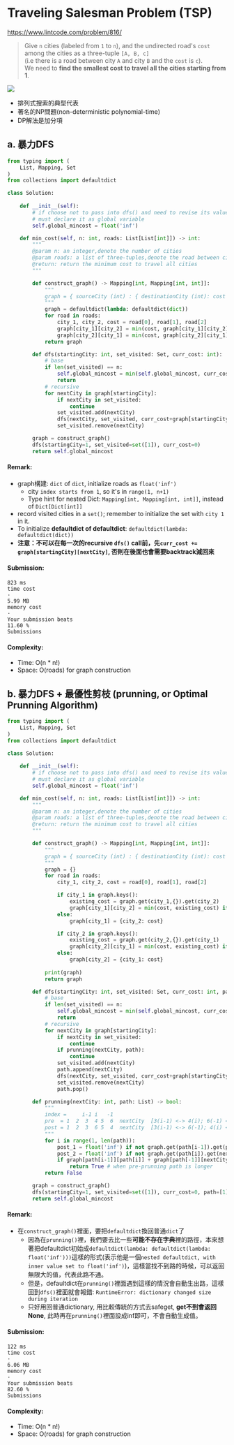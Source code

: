 # Traveling Salesman Problem (TSP)
https://www.lintcode.com/problem/816/
>Give `n` cities (labeled from `1` to `n`), and the undirected road's `cost` among the cities as a three-tuple `[A, B, c]`\
>(i.e there is a road between city `A` and city `B` and the `cost` is `c`). \
>We need to **find the smallest cost to travel all the cities starting from 1**.

<img src="https://media.geeksforgeeks.org/wp-content/cdn-uploads/Euler12.png" />

- 排列式搜索的典型代表
- 著名的NP問題(non-deterministic polynomial-time)
- DP解法是加分項

## a. 暴力DFS

```python
from typing import (
    List, Mapping, Set
)
from collections import defaultdict

class Solution:
    
    def __init__(self):
        # if choose not to pass into dfs() and need to revise its value dynamically, 
        # must declare it as global variable
        self.global_mincost = float('inf')

    def min_cost(self, n: int, roads: List[List[int]]) -> int:
        """
        @param n: an integer,denote the number of cities
        @param roads: a list of three-tuples,denote the road between cities
        @return: return the minimum cost to travel all cities
        """

        def construct_graph() -> Mapping[int, Mapping[int, int]]:
            """
            graph = { sourceCity (int) : { destinationCity (int): cost (int) } ...}
            """
            graph = defaultdict(lambda: defaultdict(dict))
            for road in roads:
                city_1, city_2, cost = road[0], road[1], road[2]
                graph[city_1][city_2] = min(cost, graph[city_1][city_2]) if graph[city_1][city_2] else cost
                graph[city_2][city_1] = min(cost, graph[city_2][city_1]) if graph[city_2][city_1] else cost
            return graph

        def dfs(startingCity: int, set_visited: Set, curr_cost: int):
            # base
            if len(set_visited) == n:
                self.global_mincost = min(self.global_mincost, curr_cost)
                return
            # recursive
            for nextCity in graph[startingCity]:
                if nextCity in set_visited:
                    continue
                set_visited.add(nextCity)
                dfs(nextCity, set_visited, curr_cost+graph[startingCity][nextCity])
                set_visited.remove(nextCity)

        graph = construct_graph()
        dfs(startingCity=1, set_visited=set([1]), curr_cost=0)
        return self.global_mincost
```
#### Remark:
- graph構建: `dict` of `dict`, initialize roads as `float('inf')`
  - city `index starts from 1`, so it's in `range(1, n+1)`
  - Type hint for nested Dict: `Mapping[int, Mapping[int, int]]`, instead of `Dict[Dict[int]]`
- record visited cities in a `set()`; remember to initialize the set with `city 1` in it.  
- To initialize **defaultdict of defaultdict**: `defaultdict(lambda: defaultdict(dict))`
- **注意：不可以在每一次的recursive `dfs()` call前，先`curr_cost += graph[startingCity][nextCity]`, 否則在後面也會需要backtrack減回來**
#### Submission:
```
823 ms
time cost
·
5.99 MB
memory cost
·
Your submission beats
11.60 %
Submissions
```
#### Complexity:
- Time: O(n * n!)
- Space: O(roads) for graph construction

## b. 暴力DFS + 最優性剪枝 (prunning, or Optimal Prunning Algorithm)

```python
from typing import (
    List, Mapping, Set
)
from collections import defaultdict

class Solution:
    
    def __init__(self):
        # if choose not to pass into dfs() and need to revise its value dynamically, 
        # must declare it as global variable
        self.global_mincost = float('inf')

    def min_cost(self, n: int, roads: List[List[int]]) -> int:
        """
        @param n: an integer,denote the number of cities
        @param roads: a list of three-tuples,denote the road between cities
        @return: return the minimum cost to travel all cities
        """

        def construct_graph() -> Mapping[int, Mapping[int, int]]:
            """
            graph = { sourceCity (int) : { destinationCity (int): cost (int) } ...}
            """
            graph = {}
            for road in roads:
                city_1, city_2, cost = road[0], road[1], road[2]

                if city_1 in graph.keys():
                    existing_cost = graph.get(city_1,{}).get(city_2)
                    graph[city_1][city_2] = min(cost, existing_cost) if existing_cost else cost
                else:
                    graph[city_1] = {city_2: cost}

                if city_2 in graph.keys():
                    existing_cost = graph.get(city_2,{}).get(city_1)
                    graph[city_2][city_1] = min(cost, existing_cost) if existing_cost else cost
                else:
                    graph[city_2] = {city_1: cost}
                    
            print(graph)
            return graph

        def dfs(startingCity: int, set_visited: Set, curr_cost: int, path: List):
            # base
            if len(set_visited) == n:
                self.global_mincost = min(self.global_mincost, curr_cost)
                return
            # recursive
            for nextCity in graph[startingCity]:
                if nextCity in set_visited:
                    continue
                if prunning(nextCity, path):
                    continue
                set_visited.add(nextCity)
                path.append(nextCity)
                dfs(nextCity, set_visited, curr_cost+graph[startingCity][nextCity], path)
                set_visited.remove(nextCity)
                path.pop()

        def prunning(nextCity: int, path: List) -> bool:
            """
            index =     i-1 i   -1  
            pre  = 1  2  3  4 5  6  nextCity  [3(i-1) <-> 4(i); 6(-1) <-> nextCity]
            post = 1  2  3  6 5  4  nextCity  [3(i-1) <-> 6(-1); 4(i) <-> nextCity]
            """
            for i in range(1, len(path)):
                post_1 = float('inf') if not graph.get(path[i-1]).get(path[-1]) else graph[path[i-1]][path[-1]]
                post_2 = float('inf') if not graph.get(path[i]).get(nextCity) else graph[path[i]][nextCity]
                if graph[path[i-1]][path[i]] + graph[path[-1]][nextCity] > post_1 + post_2:
                    return True # when pre-prunning path is longer
            return False

        graph = construct_graph()
        dfs(startingCity=1, set_visited=set([1]), curr_cost=0, path=[1])
        return self.global_mincost
```
#### Remark:
- 在`construct_graph()`裡面，要把`defaultdict`換回普通`dict`了
    - 因為在`prunning()`裡，我們要去比一些**可能不存在字典**裡的路徑，本來想著把defaultdict初始成`defaultdict(lambda: defaultdict(lambda: float('inf')))`這樣的形式(表示他是一個`nested defaultdict, with inner value set to float('inf')`)，這樣當找不到路的時候，可以返回無限大的值，代表此路不通。
    - 但是，defaultdict在`prunning()`裡面遇到這樣的情況會自動生出路，這樣回到`dfs()`裡面就會報錯: `RuntimeError: dictionary changed size during iteration`
    - 只好用回普通dictionary, 用比較傳統的方式去safeget, **get不到會返回None**, 此時再在`prunning()`裡面設成inf即可，不會自動生成值。
#### Submission:
```
122 ms
time cost
·
6.06 MB
memory cost
·
Your submission beats
82.60 %
Submissions
```
#### Complexity:
- Time: O(n * n!)
- Space: O(roads) for graph construction
